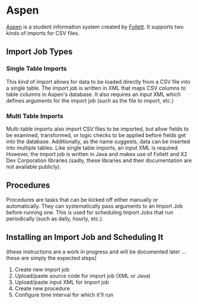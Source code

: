 # Aspen

[Aspen](http://www.follettlearning.com/webapp/wcs/stores/servlet/en/fssmarketingstore/student-and-instructional-management?intv_id=0&catalogId=10551&mpe_id=14252&langId=-1&evtype=CpgnClick&storeId=10154&ddkey=http:ClickInfo) is a student information system created by [Follett](http://www.follett.com/). It supports two kinds of imports for CSV files.

## Import Job Types

### Single Table Imports

This kind of import allows for data to be loaded directly from a CSV file into a single table. The import job is written in XML that maps CSV columns to table columns in Aspen's database. It also requires an input XML which defines arguments for the import job (such as the file to import, etc.)

### Multi Table Imports

Multi-table imports also import CSV files to be imported, but allow fields to be examined, transformed, or logic checks to be applied before fields get into the database. Additionally, as the name suggests, data can be inserted into multiple tables. Like single table imports, an input XML is required. However, the import job is written in Java and makes use of Follett and X2 Dev Corporation libraries (sadly, these libraries and their documentation are not available publicly).

## Procedures

Procedures are tasks that can be kicked off either manually or automatically. They can systematically pass arguments to an Import Job before running one. This is used for scheduling Import Jobs that run periodically (such as daily, hourly, etc.).

## Installing an Import Job and Scheduling It

(these instructions are a work in progress and will be documented later ... these are simply the expected steps)

1. Create new import job
1. Upload/paste source code for import job (XML or Java)
1. Upload/paste input XML for import job
1. Create new procedure
1. Configure time interval for which it'll run  